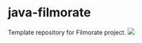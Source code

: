 # java-filmorate
Template repository for Filmorate project.
![](https://app.quickdatabasediagrams.com/#/d/3Hn7wu)
